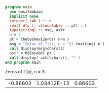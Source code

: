 ```fortran
program main
  use easifembase
  implicit none
  integer( i4b ) :: n
  real( dfp ), allocatable :: pt( : )
  type(string) :: msg, astr
  n = 3
  pt = Chebyshev1Zeros( n=n )
  msg = "Zeros of T(x), n = "// tostring( n )
  call display(msg%chars())
  astr = MdEncode( pt )
  call display( astr%chars(), "" )
end program main
```

Zeros of T(x), n = 3

|          |             |         |
| -------- | ----------- | ------- |
| -0.86603 | 1.03412E-13 | 0.86603 |
